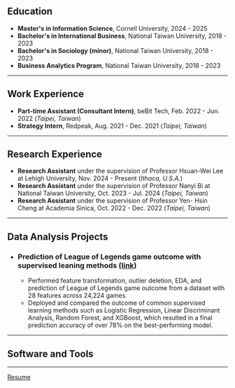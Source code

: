 ## Education
- **Master's in Information Science**, Cornell University, 2024 - 2025
- **Bachelor's in International Business**, National Taiwan University, 2018 - 2023
- **Bachelor's in Sociology (minor)**, National Taiwan University, 2018 - 2023
- **Business Analytics Program**, National Taiwan University, 2018 - 2023

* * *
  
## Work Experience
- **Part-time Assistant (Consultant Intern)**, beBit Tech, Feb. 2022 - Jun. 2022 (_Taipei, Taiwan_)
- **Strategy Intern**, Redpeak, Aug. 2021 - Dec. 2021 (_Taipei, Taiwan_)

* * *
  
## Research Experience
- **Research Assistant** under the supervision of Professor Hsuan-Wei Lee at Lehigh University, Nov. 2024 - Present (_Ithaca, U.S.A._)
- **Research Assistant** under the supervision of Professor Nanyi Bi at National Taiwan University, Oct. 2023 - Jul. 2024 (_Taipei, Taiwan_)
- **Research Assistant** under the supervision of Professor Yen- Hsin Cheng at Academia Sinica, Oct. 2022 - Dec. 2022 (_Taipei, Taiwan_)

* * *

## Data Analysis Projects
- ### Prediction of League of Legends game outcome with supervised leaning methods [(link)](https://github.com/cjw612/LeagueofLegendsGameOutcomeClassification)

	- Performed feature transformation, outlier deletion, EDA, and prediction of League of Legends game outcome from a dataset with 28 features across 24,224 games.
	- Deployed and compared the outcome of common supervised learning methods such as Logistic Regression, Linear Discriminant Analysis, Random Forest, and XGBoost, which resulted in a final prediction accuracy of over 78% on the best-performing model.

* * *

## Software and Tools

* * *

[Resume](/assets/Resume.pdf)

